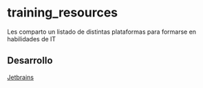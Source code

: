 # training_resources
Les comparto un listado de distintas plataformas para formarse en habilidades de IT

## Desarrollo

[Jetbrains](https://www.jetbrains.com/academy/ "Jetbrains Academy")
